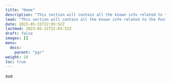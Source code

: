 ```yaml
---
title: "Home"
description: "This section will contain all the known info related to the Punishing: Gray Raven"
lead: "This section will contain all the known info related to the Punishing: Gray Raven"
date: 2023-05-31T22:03:52Z
lastmod: 2023-05-31T22:03:52Z
draft: false
images: []
menu:
  docs:
    parent: "pgr"
weight: 10
toc: true
---
```


sus
